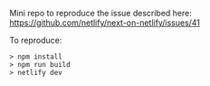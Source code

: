 Mini repo to reproduce the issue described here: https://github.com/netlify/next-on-netlify/issues/41

To reproduce:
```
> npm install
> npm run build
> netlify dev
```
